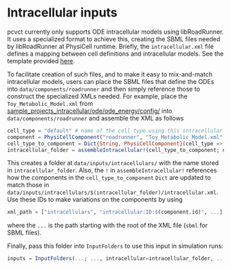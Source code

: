 # Intracellular inputs

pcvct currently only supports ODE intracellular models using libRoadRunner.
It uses a specialized format to achieve this, creating the SBML files needed by libRoadRunner at PhysiCell runtime.
Briefly, the `intracellular.xml` file defines a mapping between cell definitions and intracellular models.
See the template provided [here](https://github.com/drbergman/PhysiCell/blob/my-physicell/sample_projects_intracellular/combined/template-combined/config/sample_combined_sbmls.xml).

To facilitate creation of such files, and to make it easy to mix-and-match intracellular models, users can place the SBML files that define the ODEs into `data/components/roadrunner` and then simply reference those to construct the specialized XMLs needed.
For example, place the `Toy_Metabolic_Model.xml` from [sample_projects_intracellular/ode/ode_energy/config/](https://github.com/drbergman/PhysiCell/blob/my-physicell/sample_projects_intracellular/ode/ode_energy/config) into `data/components/roadrunner` and assemble the XML as follows

```julia
cell_type = "default" # name of the cell type using this intracellular model
component = PhysiCellComponent("roadrunner", "Toy_Metabolic_Model.xml") # pass in the type of the component and the name of the file to use
cell_type_to_component = Dict{String, PhysiCellComponent}(cell_type => component) # add other entries to this Dict for other cell types using an intracellular model
intracellular_folder = assembleIntracellular!(cell_type_to_component; name="toy_metabolic") # will return "toy_metabolic" or "toy_metabolic_n"
```

This creates a folder at `data/inputs/intracellulars/` with the name stored in `intracellular_folder`.
Also, the `!` in `assembleIntracellular!` references how the components in the `cell_type_to_component` `Dict` are updated to match those in `data/inputs/intracellulars/$(intracellular_folder)/intracellular.xml`.
Use these IDs to make variations on the components by using

```julia
xml_path = ["intracellulars", "intracellular:ID:$(component.id)", ...]
```

where the `...` is the path starting with the root of the XML file (`sbml` for SBML files).

Finally, pass this folder into `InputFolders` to use this input in simulation runs:
```julia
inputs = InputFolders(...; ..., intracellular=intracellular_folder, ...)
```